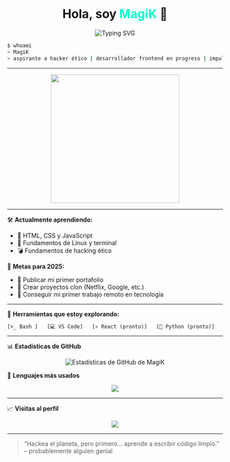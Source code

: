 <h1 align="center">Hola, soy <span style="color:#00ffcc;">MagiK</span> 🧠</h1>

<p align="center">
  <img src="https://readme-typing-svg.demolab.com?font=Fira+Code&size=22&pause=1000&color=00FFCC&center=true&vCenter=true&width=435&lines=Aspirante+a+Hacker+Ético;Desarrollador+Frontend+en+formación;Amante+de+Linux+y+la+Terminal;Alimentado+por+código+y+café+🧋" alt="Typing SVG" />
</p>

```bash
$ whoami
> MagiK
> aspirante a hacker ético | desarrollador frontend en progreso | impulsado por café 🧋
```

---

<p align="center">
  <img src="https://media.giphy.com/media/qgQUggAC3Pfv687qPC/giphy.gif" width="300">
</p>

---

🛠️ **Actualmente aprendiendo:**
- 🧱 HTML, CSS y JavaScript
- 🐧 Fundamentos de Linux y terminal
- 💣 Fundamentos de hacking ético

📡 **Metas para 2025:**
- 🚀 Publicar mi primer portafolio
- 🧪 Crear proyectos clon (Netflix, Google, etc.)
- 💼 Conseguir mi primer trabajo remoto en tecnología

---

🔐 **Herramientas que estoy explorando:**

```txt
[>_ Bash ]   [💻 VS Code]   [⚛️ React (pronto)]   [🐍 Python (pronto)] 
```

---

📊 **Estadísticas de GitHub**

<p align="center">
  <img src="https://github-readme-stats.vercel.app/api?username=MagiK&show_icons=true&theme=dracula" alt="Estadísticas de GitHub de MagiK">
</p>

📌 **Lenguajes más usados**

<p align="center">
  <img src="https://github-readme-stats.vercel.app/api/top-langs/?username=MagiK&layout=compact&theme=dracula">
</p>

---

📈 **Visitas al perfil**

<p align="center">
  <img src="https://komarev.com/ghpvc/?username=MagiK&label=Visitas+al+Perfil&color=00ffcc&style=flat">
</p>

---

> “Hackea el planeta, pero primero... aprende a escribir código limpio.” – probablemente alguien genial
